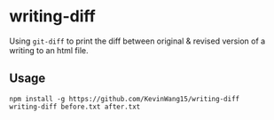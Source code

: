 # writing-diff
Using ```git-diff``` to print the diff between original & revised version of a writing to an html file.

## Usage

```
npm install -g https://github.com/KevinWang15/writing-diff
writing-diff before.txt after.txt
```
